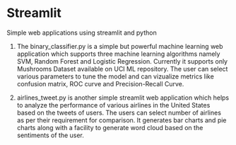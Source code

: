 # Streamlit
Simple web applications using streamlit and python


1. The binary_classifier.py is a simple but powerful machine learning web application which supports three machine learning algorithms namely SVM, Random Forest and Logistic Regression. Currently it supports only Mushrooms Dataset available on UCI ML repository. The user can select various parameters to tune the model and can vizualize metrics like confusion matrix, ROC curve and Precision-Recall Curve.




2. airlines_tweet.py is another simple streamlit web application which helps to analyze the performance of various airlines in the United States based on the tweets of users. The users can select number of airlines as per their requirement for comparison. It generates bar charts and pie charts along with a facility to generate word cloud based on the sentiments of the user.
